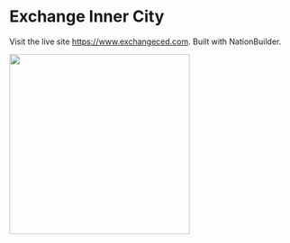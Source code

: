 # Exchange Inner City

Visit the live site https://www.exchangeced.com. Built with NationBuilder.

<img src="https://s3.ca-central-1.amazonaws.com/josephmasongsong/exchange-home.jpg" width="320">
